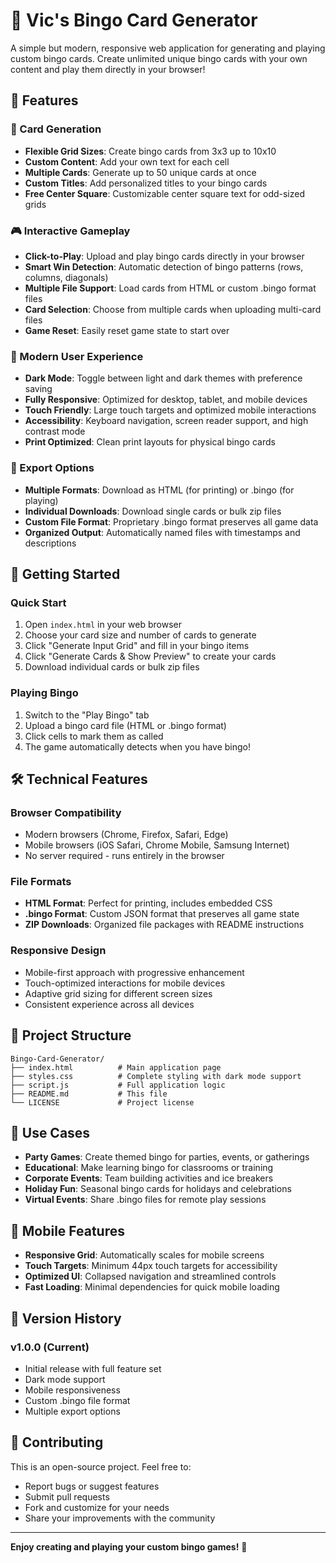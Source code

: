 # 🎯 Vic's Bingo Card Generator

A simple but modern, responsive web application for generating and playing custom bingo cards. Create unlimited unique bingo cards with your own content and play them directly in your browser!

## 🌟 Features

### 🎨 Card Generation
- **Flexible Grid Sizes**: Create bingo cards from 3x3 up to 10x10
- **Custom Content**: Add your own text for each cell
- **Multiple Cards**: Generate up to 50 unique cards at once
- **Custom Titles**: Add personalized titles to your bingo cards
- **Free Center Square**: Customizable center square text for odd-sized grids

### 🎮 Interactive Gameplay
- **Click-to-Play**: Upload and play bingo cards directly in your browser
- **Smart Win Detection**: Automatic detection of bingo patterns (rows, columns, diagonals)
- **Multiple File Support**: Load cards from HTML or custom .bingo format files
- **Card Selection**: Choose from multiple cards when uploading multi-card files
- **Game Reset**: Easily reset game state to start over

### 📱 Modern User Experience
- **Dark Mode**: Toggle between light and dark themes with preference saving
- **Fully Responsive**: Optimized for desktop, tablet, and mobile devices
- **Touch Friendly**: Large touch targets and optimized mobile interactions
- **Accessibility**: Keyboard navigation, screen reader support, and high contrast mode
- **Print Optimized**: Clean print layouts for physical bingo cards

### 💾 Export Options
- **Multiple Formats**: Download as HTML (for printing) or .bingo (for playing)
- **Individual Downloads**: Download single cards or bulk zip files
- **Custom File Format**: Proprietary .bingo format preserves all game data
- **Organized Output**: Automatically named files with timestamps and descriptions

## 🚀 Getting Started

### Quick Start
1. Open `index.html` in your web browser
2. Choose your card size and number of cards to generate
3. Click "Generate Input Grid" and fill in your bingo items
4. Click "Generate Cards & Show Preview" to create your cards
5. Download individual cards or bulk zip files

### Playing Bingo
1. Switch to the "Play Bingo" tab
2. Upload a bingo card file (HTML or .bingo format)
3. Click cells to mark them as called
4. The game automatically detects when you have bingo!

## 🛠️ Technical Features

### Browser Compatibility
- Modern browsers (Chrome, Firefox, Safari, Edge)
- Mobile browsers (iOS Safari, Chrome Mobile, Samsung Internet)
- No server required - runs entirely in the browser

### File Formats
- **HTML Format**: Perfect for printing, includes embedded CSS
- **.bingo Format**: Custom JSON format that preserves all game state
- **ZIP Downloads**: Organized file packages with README instructions

### Responsive Design
- Mobile-first approach with progressive enhancement
- Touch-optimized interactions for mobile devices
- Adaptive grid sizing for different screen sizes
- Consistent experience across all devices

## 📁 Project Structure

```
Bingo-Card-Generator/
├── index.html          # Main application page
├── styles.css          # Complete styling with dark mode support
├── script.js           # Full application logic
├── README.md           # This file
└── LICENSE             # Project license
```

## 🎯 Use Cases

- **Party Games**: Create themed bingo for parties, events, or gatherings
- **Educational**: Make learning bingo for classrooms or training
- **Corporate Events**: Team building activities and ice breakers
- **Holiday Fun**: Seasonal bingo cards for holidays and celebrations
- **Virtual Events**: Share .bingo files for remote play sessions

## 📱 Mobile Features

- **Responsive Grid**: Automatically scales for mobile screens
- **Touch Targets**: Minimum 44px touch targets for accessibility
- **Optimized UI**: Collapsed navigation and streamlined controls
- **Fast Loading**: Minimal dependencies for quick mobile loading

## 🔄 Version History

### v1.0.0 (Current)
- Initial release with full feature set
- Dark mode support
- Mobile responsiveness
- Custom .bingo file format
- Multiple export options

## 🤝 Contributing

This is an open-source project. Feel free to:
- Report bugs or suggest features
- Submit pull requests
- Fork and customize for your needs
- Share your improvements with the community
---

**Enjoy creating and playing your custom bingo games!** 🎯
